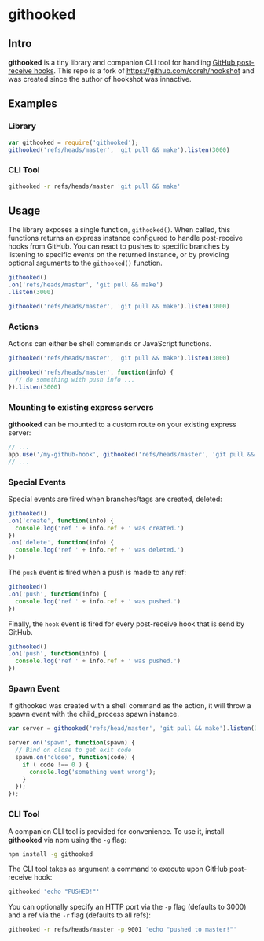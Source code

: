 # githooked

## Intro

**githooked** is a tiny library and companion CLI tool for handling [GitHub post-receive hooks](https://help.github.com/articles/post-receive-hooks). This repo is a fork of https://github.com/coreh/hookshot and was created since the author of hookshot was innactive.

## Examples

### Library

```javascript
var githooked = require('githooked');
githooked('refs/heads/master', 'git pull && make').listen(3000)
```

### CLI Tool

```bash
githooked -r refs/heads/master 'git pull && make'
```

## Usage

The library exposes a single function, `githooked()`. When called, this functions returns an express instance configured to handle post-receive hooks from GitHub. You can react to pushes to specific branches by listening to specific events on the returned instance, or by providing optional arguments to the `githooked()` function.

```javascript
githooked()
.on('refs/heads/master', 'git pull && make')
.listen(3000)
```

```javascript
githooked('refs/heads/master', 'git pull && make').listen(3000)
```

### Actions

Actions can either be shell commands or JavaScript functions.

```javascript
githooked('refs/heads/master', 'git pull && make').listen(3000)
```

```javascript
githooked('refs/heads/master', function(info) {
  // do something with push info ...
}).listen(3000)
```

### Mounting to existing express servers

**githooked** can be mounted to a custom route on your existing express server:

```javascript
// ...
app.use('/my-github-hook', githooked('refs/heads/master', 'git pull && make'));
// ...
```

### Special Events

Special events are fired when branches/tags are created, deleted:

```javascript
githooked()
.on('create', function(info) {
  console.log('ref ' + info.ref + ' was created.')
})
.on('delete', function(info) {
  console.log('ref ' + info.ref + ' was deleted.')
})
```

The `push` event is fired when a push is made to any ref:

```javascript
githooked()
.on('push', function(info) {
  console.log('ref ' + info.ref + ' was pushed.')
})
```

Finally, the `hook` event is fired for every post-receive hook that is send by GitHub.

```javascript
githooked()
.on('push', function(info) {
  console.log('ref ' + info.ref + ' was pushed.')
})
```

### Spawn Event

If githooked was created with a shell command as the action, it will throw a spawn event with the child_process spawn instance.

```javascript
var server = githooked('refs/head/master', 'git pull && make').listen(3000);

server.on('spawn', function(spawn) {
  // Bind on close to get exit code
  spawn.on('close', function(code) {
    if ( code !== 0 ) {
      console.log('something went wrong');
    }
  });
});
```

### CLI Tool

A companion CLI tool is provided for convenience. To use it, install **githooked** via npm using the `-g` flag:

```bash
npm install -g githooked
```

The CLI tool takes as argument a command to execute upon GitHub post-receive hook:

```bash
githooked 'echo "PUSHED!"'
```

You can optionally specify an HTTP port via the `-p` flag (defaults to 3000) and a ref via the `-r` flag (defaults to all refs):

```bash
githooked -r refs/heads/master -p 9001 'echo "pushed to master!"'
```
